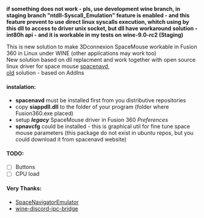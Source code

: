 **if something does not work - pls, use development wine branch, in staging branch "ntdll-Syscall_Emulation" feature is enabled - and this feature prevent to use direct linux syscalls execution, whitch using by this dll to access to driver unix socket, but dll have workaround solution - int80h api - and it is workable in my tests on wine-9.0-rc2 (Staging)**  

This is new solution to make 3Dconnexion SpaceMouse workable in Fusion 360 in Linux under WINE (other applications may work too)  
New solution based on dll replacment and work together with open source linux driver for space mouse [spacenavd](http://spacenav.sourceforge.net/),  
[old](https://github.com/DD1984/SpaceMouse_Fusion360_Wine/tree/master/AddIns) solution - based on AddIns


#### instalation:
* **spacenavd** must be installed first from you distributive repositories 
* copy **siappdll.dll** to the folder of your program (folder where Fusion360.exe placed)
* setup **_legacy_** SpaceMouse driver in Fusion 360 *Preferences*
* **spnavcfg** could be installed - this is graphical util for fine tune space mouse parameters (this package do not exist in ubuntu repos, but you could download it from spacenavd website)

#### TODO:
* [ ] Buttons
* [ ] CPU load

#### Very Thanks:
* [SpaceNavigatorEmulator](https://github.com/lukenuttall/SpaceNavigatorEmulator)
* [wine-discord-ipc-bridge](https://github.com/0e4ef622/wine-discord-ipc-bridge)
